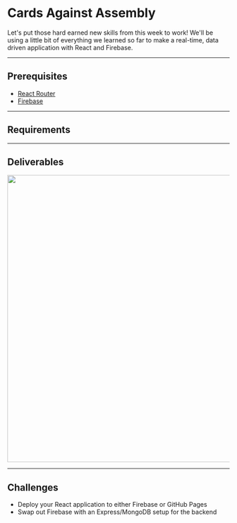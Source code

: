 # Cards Against Assembly

Let's put those hard earned new skills from this week to work! We'll be using a little bit of everything we learned so far to make a real-time, data driven application with React and Firebase. 

---

## Prerequisites

* [React Router](https://github.com/ReactTraining/react-router)
* [Firebase](https://firebase.google.com/)

---

## Requirements



---

## Deliverables

<kbd><img src="https://cloud.githubusercontent.com/assets/204420/25261694/e92abc3a-2618-11e7-9615-941dcd54bed4.png" width="650" /></kbd>

---

## Challenges

* Deploy your React application to either Firebase or GitHub Pages
* Swap out Firebase with an Express/MongoDB setup for the backend 

